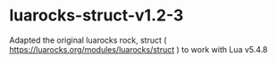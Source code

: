 # luarocks-struct-v1.2-3
Adapted the original luarocks rock, struct ( https://luarocks.org/modules/luarocks/struct ) to work with Lua v5.4.8
